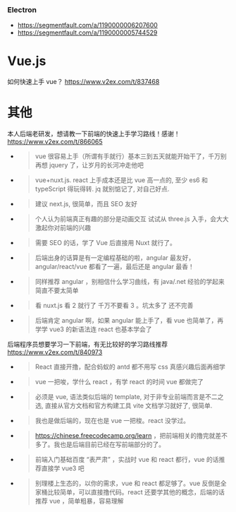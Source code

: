
### Electron
- https://segmentfault.com/a/1190000006207600
- https://segmentfault.com/a/1190000005744529

# Vue.js

如何快速上手 vue？ https://www.v2ex.com/t/837468

# 其他

本人后端老研发，想请教一下前端的快速上手学习路线！感谢！ https://www.v2ex.com/t/866065
- > vue 很容易上手（所谓有手就行）基本三到五天就能开始干了，千万别再想 jquery 了，让岁月的长河冲走他吧
- > vue+nuxt.js. react 上手成本还是比 vue 高一点的, 至少 es6 和 typeScript 得玩得转. jq 就别惦记了, 对自己好点.
- > 建议 next.js, 很简单，而且 SEO 友好
- > 个人认为前端真正有趣的部分是动画交互 试试从 three.js 入手，会大大激起你对前端的兴趣
- > 需要 SEO 的话，学了 Vue 后直接用 Nuxt 就行了。
- > 后端出身的话算是有一定编程基础的啦，angular 最友好，angular/react/vue 都看了一遍，最后还是 angular 最香！
- > 同样推荐 angular ，别相信什么学习曲线，有 java/.net 经验的学起来简直不要太简单
- > 看 nuxt.js 看 2 就行了 千万不要看 3 。坑太多了 还不完善
- > 后端肯定 angular 啊，如果 angular 能上手了，看 vue 也简单了，再学学 vue3 的新语法连 react 也基本学会了

后端程序员想要学习一下前端，有无比较好的学习路线推荐 https://www.v2ex.com/t/840973
- > React 直接开撸，配合蚂蚁的 antd 都不用写 css 真感兴趣后面再细学
- > vue 一把唆，学什么 react ，有学 react 的时间 vue 都做完了
- > 必须是 vue, 语法类似后端的 template, 对于非专业前端而言是不二之选, 直接从官方文档和官方构建工具 vite 文档学习就好了, 很简单.
- > 我也是做后端的，现在也是 vue 一把梭。react 没学过。
- > https://chinese.freecodecamp.org/learn ，把前端相关的撸完就差不多了。我也是后端目前已经在写前端部分的了。
- > 前端入门基础百度 “表严肃” ，实战时 vue 和 react 都行，vue 的话推荐直接学 vue3 吧
- > 别理楼上生态的，以你的需求，vue 和 react 都足够了。vue 反倒是全家桶比较简单，可以直接撸代码。react 还要学其他的概念，后端的话推荐 vue ，简单粗暴，容易理解

